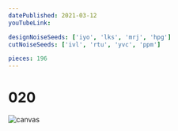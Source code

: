 ```yaml
---
datePublished: 2021-03-12
youTubeLink: 

designNoiseSeeds: ['iyo', 'lks', 'mrj', 'hpg']
cutNoiseSeeds: ['ivl', 'rtu', 'yvc', 'ppm']

pieces: 196
---
```


# 020

![canvas](https://res.cloudinary.com/abstract-puzzles/image/upload/w_2000/020_iyo-lks-mrj-hpg_ivl-rtu-yvc-ppm?raw=true)
